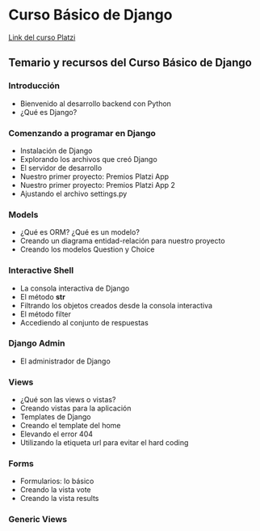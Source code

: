 # Curso Básico de Django

[Link del curso Platzi](https://platzi.com/cursos/django/)

## Temario y recursos del Curso Básico de Django

### Introducción
* Bienvenido al desarrollo backend con Python
* ¿Qué es Django?

### Comenzando a programar en Django
* Instalación de Django
* Explorando los archivos que creó Django
* El servidor de desarrollo
* Nuestro primer proyecto: Premios Platzi App
* Nuestro primer proyecto: Premios Platzi App 2
* Ajustando el archivo settings.py

### Models
* ¿Qué es ORM? ¿Qué es un modelo?
* Creando un diagrama entidad-relación para nuestro proyecto
* Creando los modelos Question y Choice

### Interactive Shell
* La consola interactiva de Django
* El método __str__
* Filtrando los objetos creados desde la consola interactiva
* El método filter
* Accediendo al conjunto de respuestas

### Django Admin
* El administrador de Django

### Views
* ¿Qué son las views o vistas?
* Creando vistas para la aplicación
* Templates de Django
* Creando el template del home
* Elevando el error 404
* Utilizando la etiqueta url para evitar el hard coding

### Forms
* Formularios: lo básico
* Creando la vista vote
* Creando la vista results

### Generic Views